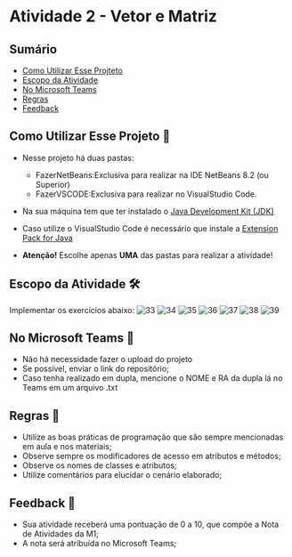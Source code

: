 # Atividade 2 - Vetor e Matriz


## Sumário 
- [Como Utilizar Esse Projteto](#como-utilizar-esse-projeto-)
- [Escopo da Atividade](#escopo-da-atividade-%EF%B8%8F) 
- [No Microsoft Teams](#no-microsoft-teams--)
- [Regras](#regras-)
- [Feedback](#feedback-)

## Como Utilizar Esse Projeto 📁

- Nesse projeto há duas pastas:
    - FazerNetBeans:Exclusiva para realizar na IDE NetBeans 8.2 (ou Superior)
    - FazerVSCODE:Exclusiva para realizar no VisualStudio Code. 

- Na sua máquina tem que ter instalado o <a href="https://www.oracle.com/br/java/technologies/downloads/" target="_blank">Java Development Kit (JDK) </a> 
- Caso utilize o VisualStudio Code é necessário que instale a <a href="https://marketplace.visualstudio.com/items?itemName=vscjava.vscode-java-pack" target="_blank">Extension Pack for Java</a>


- <b>Atenção!</b> Escolhe apenas <b>UMA</b> das pastas para realizar a atividade! 

## Escopo da Atividade 🛠️
Implementar os exercícios abaixo: 
![33](https://github.com/franciscodouglas/atividade-2-ed/assets/98854868/8c1b323c-1a43-4790-aaa5-44467aa5284b)
![34](https://github.com/franciscodouglas/atividade-2-ed/assets/98854868/794e4c35-f595-471d-a0ef-79ea50566311)
![35](https://github.com/franciscodouglas/atividade-2-ed/assets/98854868/0022671c-34f4-42f8-963f-543babed1d32)
![36](https://github.com/franciscodouglas/atividade-2-ed/assets/98854868/4e977931-94ce-41fe-8c10-5fdd7d030daa)
![37](https://github.com/franciscodouglas/atividade-2-ed/assets/98854868/c08a0c74-b083-4a54-8143-53919e69c051)
![38](https://github.com/franciscodouglas/atividade-2-ed/assets/98854868/e8641ed1-d3eb-4ad3-a70f-70df17643a0e)
![39](https://github.com/franciscodouglas/atividade-2-ed/assets/98854868/901141b7-32f5-4ccc-8cf1-ad6c9fcef608)



## No Microsoft Teams  👥

- Não há necessidade fazer o upload do projeto
- Se possível, enviar o link do repositório; 
- Caso tenha realizado em dupla, mencione o NOME e RA da dupla lá no Teams em um arquivo .txt

## Regras 📄

- Utilize as boas práticas de programação que são sempre mencionadas em aula e nos materiais; 
- Observe sempre os modificadores de acesso em atributos e métodos;
- Observe os nomes de classes e atributos;
- Utilize comentários para elucidar o cenário elaborado;

## Feedback 📨
-  Sua atividade receberá uma pontuação de 0 a 10, que compõe a Nota de Atividades da M1;
-  A nota será atribuída no Microsoft Teams;





